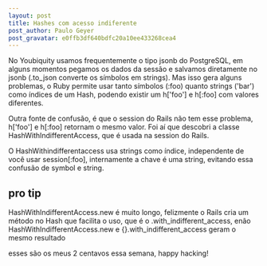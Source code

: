 ```yaml
---
layout: post
title: Hashes com acesso indiferente
post_author: Paulo Geyer
post_gravatar: e0ffb3df640bdfc20a10ee433268cea4
---
```


No Youbiquity usamos frequentemente o tipo jsonb do PostgreSQL, em alguns momentos pegamos os dados da sessão e salvamos diretamente no jsonb (.to_json converte os símbolos em strings). Mas isso gera alguns problemas, o Ruby permite usar tanto símbolos (:foo) quanto strings ('bar') como índices de um Hash, podendo existir um h['foo'] e h[:foo] com valores diferentes.

Outra fonte de confusão, é que o session do Rails não tem esse problema, h['foo'] e h[:foo] retornam o mesmo valor. Foi aí que descobri a classe HashWithIndifferentAccess, que é usada na session do Rails.

<!-- more -->

O HashWithindifferentaccess usa strings como índice, independente de você usar session[:foo], internamente a chave é uma string, evitando essa confusão de symbol e string.

## pro tip

HashWithIndifferentAccess.new é muito longo, felizmente o Rails cria um método no Hash que facilita o uso, que é o .with_indifferent_access, enão HashWithIndifferentAccess.new e {}.with_indifferent_access geram o mesmo resultado

esses são os meus 2 centavos essa semana, happy hacking!
